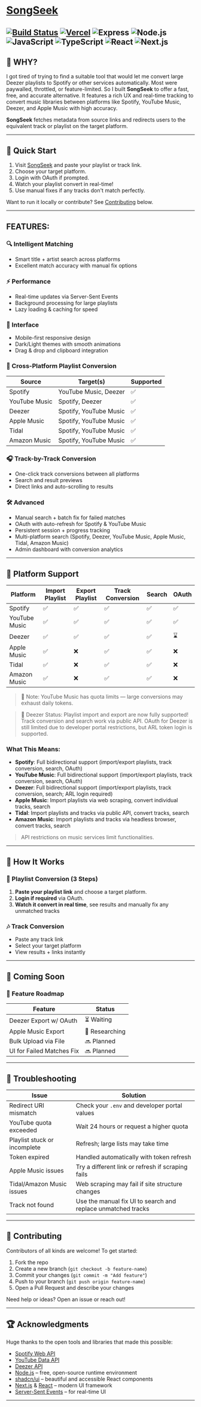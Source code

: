 # [SongSeek](https://songseek.vercel.app/)
[![Build Status](https://img.shields.io/github/deployments/lunagus/SongSeek/production?label=build&color=brightgreen)](https://github.com/lunagus/SongSeek/deployments)
[![Vercel](https://img.shields.io/badge/deployed%20on-Vercel-black?logo=vercel)](https://songseek.vercel.app/)
![Express](https://img.shields.io/badge/Express-5.1.0-black?logo=express)
![Node.js](https://img.shields.io/badge/Node.js-22.14.0-green?logo=node.js)
![JavaScript](https://img.shields.io/badge/JavaScript-ES6-yellow?logo=javascript)
![TypeScript](https://img.shields.io/badge/TypeScript-5.1-blue?logo=typescript)
![React](https://img.shields.io/badge/React-19.1.0-blue?logo=react)
![Next.js](https://img.shields.io/badge/Next.js-15.4.1-black?logo=next.js)
---

## 💭 WHY?

I got tired of trying to find a suitable tool that would let me convert large Deezer playlists to Spotify or other services automatically. Most were paywalled, throttled, or feature-limited. So I built **SongSeek** to offer a fast, free, and accurate alternative. It features a rich UX and real-time tracking to convert music libraries between platforms like Spotify, YouTube Music, Deezer, and Apple Music with high accuracy.

**SongSeek** fetches metadata from source links and redirects users to the equivalent track or playlist on the target platform.

---

## 🚀 Quick Start

1. Visit [SongSeek](https://songseek.vercel.app/) and paste your playlist or track link.
2. Choose your target platform.
3. Login with OAuth if prompted.
4. Watch your playlist convert in real-time!
5. Use manual fixes if any tracks don't match perfectly.

Want to run it locally or contribute? See [Contributing](#-contributing) below.

---

## FEATURES: 

### 🔍 Intelligent Matching
- Smart title + artist search across platforms
- Excellent match accuracy with manual fix options

### ⚡ Performance
- Real-time updates via Server-Sent Events
- Background processing for large playlists
- Lazy loading & caching for speed

### 🎨 Interface
- Mobile-first responsive design
- Dark/Light themes with smooth animations
- Drag & drop and clipboard integration

### 🔄 Cross-Platform Playlist Conversion
| Source        | Target(s)                | Supported |
|---------------|--------------------------|-----------|
| Spotify       | YouTube Music, Deezer    | ✅        |
| YouTube Music | Spotify, Deezer          | ✅        |
| Deezer        | Spotify, YouTube Music   | ✅        |
| Apple Music   | Spotify, YouTube Music   | ✅        |
| Tidal         | Spotify, YouTube Music   | ✅        |
| Amazon Music  | Spotify, YouTube Music   | ✅        |

### 🎧 Track-by-Track Conversion
- One-click track conversions between all platforms
- Search and result previews
- Direct links and auto-scrolling to results

### 🛠 Advanced
- Manual search + batch fix for failed matches
- OAuth with auto-refresh for Spotify & YouTube Music
- Persistent session + progress tracking
- Multi-platform search (Spotify, Deezer, YouTube Music, Apple Music, Tidal, Amazon Music)
- Admin dashboard with conversion analytics

---

## 🎯 Platform Support

| Platform       | Import Playlist | Export Playlist | Track Conversion | Search | OAuth |
|----------------|----------------|----------------|------------------|--------|-------|
| Spotify        | ✅              | ✅             | ✅               | ✅     | ✅    |
| YouTube Music  | ✅              | ✅             | ✅               | ✅     | ✅    |
| Deezer         | ✅              | ✅             | ✅               | ✅     | ⌛    |
| Apple Music    | ✅              | ❌             | ✅               | ✅     | ❌    |
| Tidal          | ✅              | ❌             | ✅               | ✅     | ❌    |
| Amazon Music   | ✅              | ❌             | ✅               | ✅     | ❌    |

> 🔹 Note: YouTube Music has quota limits — large conversions may exhaust daily tokens.

> 🔹 Deezer Status: Playlist import and export are now fully supported! Track conversion and search work via public API. OAuth for Deezer is still limited due to developer portal restrictions, but ARL token login is supported.

### What This Means:
- **Spotify**: Full bidirectional support (import/export playlists, track conversion, search, OAuth)
- **YouTube Music**: Full bidirectional support (import/export playlists, track conversion, search, OAuth)
- **Deezer**: Full bidirectional support (import/export playlists, track conversion, search; ARL login required)
- **Apple Music**: Import playlists via web scraping, convert individual tracks, search
- **Tidal**: Import playlists and tracks via public API, convert tracks, search
- **Amazon Music**: Import playlists and tracks via headless browser, convert tracks, search

> API restrictions on music services limit functionalities.

---

## 📖 How It Works

### 🎵 Playlist Conversion (3 Steps)
1. **Paste your playlist link** and choose a target platform.
2. **Login if required** via OAuth.
3. **Watch it convert in real time**, see results and manually fix any unmatched tracks

### 🎶 Track Conversion
- Paste any track link
- Select your target platform
- View results + links instantly

---

## 🚧 Coming Soon

### 🔨 Feature Roadmap

| Feature                    | Status        |
|----------------------------|---------------|
| Deezer Export w/ OAuth     | ⏳ Waiting |
| Apple Music Export         | 🧩 Researching |
| Bulk Upload via File       | 🔜 Planned     |
| UI for Failed Matches Fix  | 🔜 Planned     |

---

## 🐛 Troubleshooting

| Issue                        | Solution                                                                 |
|-----------------------------|--------------------------------------------------------------------------|
| Redirect URI mismatch       | Check your `.env` and developer portal values                           |
| YouTube quota exceeded      | Wait 24 hours or request a higher quota                                  |
| Playlist stuck or incomplete| Refresh; large lists may take time                                       |
| Token expired               | Handled automatically with token refresh                                 |
| Apple Music issues          | Try a different link or refresh if scraping fails                       |
| Tidal/Amazon Music issues   | Web scraping may fail if site structure changes                         |
| Track not found | Use the manual fix UI to search and replace unmatched tracks |

---

## 🤝 Contributing

Contributors of all kinds are welcome! To get started:

1. Fork the repo
2. Create a new branch (`git checkout -b feature-name`)
3. Commit your changes (`git commit -m "Add feature"`)
4. Push to your branch (`git push origin feature-name`)
5. Open a Pull Request and describe your changes

Need help or ideas? Open an issue or reach out!

---

## 🏆 Acknowledgments

Huge thanks to the open tools and libraries that made this possible:

- [Spotify Web API](https://developer.spotify.com/documentation/web-api/)
- [YouTube Data API](https://developers.google.com/youtube/v3)
- [Deezer API](https://developers.deezer.com/api)
- [Node.js](https://nodejs.org/) – free, open-source runtime environment
- [shadcn/ui](https://ui.shadcn.com) – beautiful and accessible React components 
- [Next.js](https://nextjs.org) & [React](https://react.dev) – modern UI framework
- [Server-Sent Events](https://developer.mozilla.org/en-US/docs/Web/API/Server-sent_events) – for real-time UI

---
